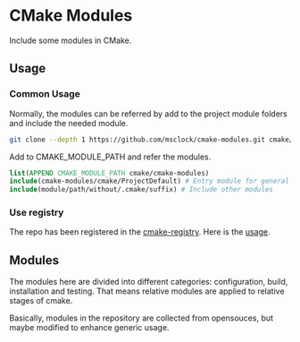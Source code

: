 # CMake Modules

Include some modules in CMake.

## Usage

### Common Usage

Normally, the modules can be referred by add to the project module folders and include the needed module.

```bash
git clone --depth 1 https://github.com/msclock/cmake-modules.git cmake/cmake-modules
```

Add to CMAKE_MODULE_PATH and refer the modules.
```cmake
list(APPEND CMAKE_MODULE_PATH cmake/cmake-modules)
include(cmake-modules/cmake/ProjectDefault) # Entry module for general projects
include(module/path/without/.cmake/suffix) # Include other modules
```

### Use registry

The repo has been registered in the [cmake-registry](https://github.com/msclock/cmake-registry). Here is the [usage](https://github.com/msclock/cpp-scaffold).

## Modules

The modules here are divided into different categories: configuration, build, installation and testing. That means relative modules are applied to relative stages of cmake.

Basically, modules in the repository are collected from opensouces, but maybe modified to enhance generic usage.
